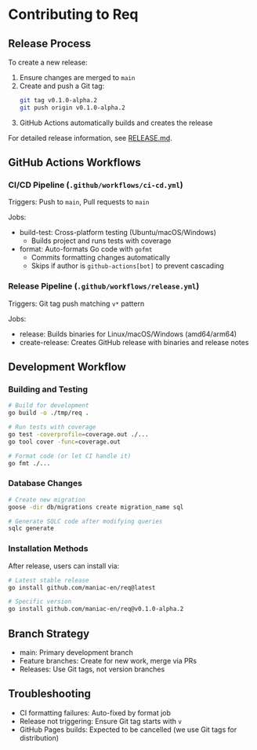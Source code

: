 # Contributing to Req

## Release Process

To create a new release:

1. Ensure changes are merged to `main`
2. Create and push a Git tag:
   ```bash
   git tag v0.1.0-alpha.2
   git push origin v0.1.0-alpha.2
   ```
3. GitHub Actions automatically builds and creates the release

For detailed release information, see [RELEASE.md](RELEASE.md).

## GitHub Actions Workflows

### CI/CD Pipeline (`.github/workflows/ci-cd.yml`)
Triggers: Push to `main`, Pull requests to `main`

Jobs:
- build-test: Cross-platform testing (Ubuntu/macOS/Windows)
  - Builds project and runs tests with coverage
- format: Auto-formats Go code with `gofmt`
  - Commits formatting changes automatically
  - Skips if author is `github-actions[bot]` to prevent cascading

### Release Pipeline (`.github/workflows/release.yml`)
Triggers: Git tag push matching `v*` pattern

Jobs:
- release: Builds binaries for Linux/macOS/Windows (amd64/arm64)
- create-release: Creates GitHub release with binaries and release notes

## Development Workflow

### Building and Testing
```bash
# Build for development
go build -o ./tmp/req .

# Run tests with coverage
go test -coverprofile=coverage.out ./...
go tool cover -func=coverage.out

# Format code (or let CI handle it)
go fmt ./...
```

### Database Changes
```bash
# Create new migration
goose -dir db/migrations create migration_name sql

# Generate SQLC code after modifying queries
sqlc generate
```

### Installation Methods
After release, users can install via:
```bash
# Latest stable release
go install github.com/maniac-en/req@latest

# Specific version
go install github.com/maniac-en/req@v0.1.0-alpha.2
```

## Branch Strategy
- main: Primary development branch
- Feature branches: Create for new work, merge via PRs
- Releases: Use Git tags, not version branches

## Troubleshooting
- CI formatting failures: Auto-fixed by format job
- Release not triggering: Ensure Git tag starts with `v`
- GitHub Pages builds: Expected to be cancelled (we use Git tags for distribution)